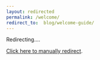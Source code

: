 ```yaml
---
layout: redirected
permalink: /welcome/
redirect_to:  blog/welcome-guide/
---
```


Redirecting....

[Click here to manually redirect](https://parade.events/blog/welcome-guide).
